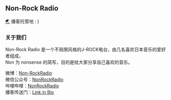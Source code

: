 ## Non-Rock Radio
[🌏](https://github.com/h01000110/windows-95) 播客托管地 : )  
### 关于我们
Non-Rock Radio 是一个不局限风格的J-ROCK电台，由几名喜欢日本音乐的爱好者组成，  
Non 为 nonsense 的简写，目的是给大家分享自己喜欢的音乐。  
  
微博：[Non-RockRadio](https://weibo.com/nonrockradio)   
微信公众号：[NonRockRadio](https://dub.sh/non-wechat)  
哔哩哔哩：[NonRockRadio](https://space.bilibili.com/3546559029447295)  
播客传送门：[Link in Bio](https://nrr.zeabur.app)
